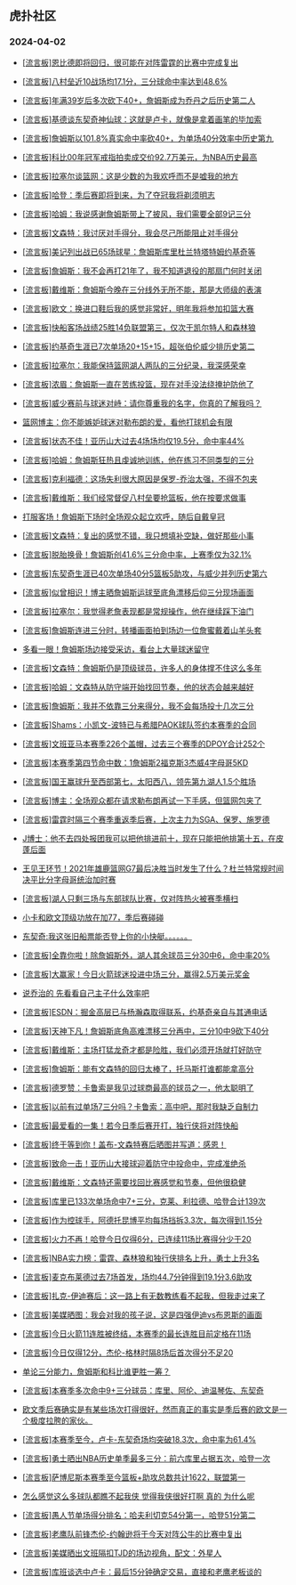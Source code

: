 ## 虎扑社区 
### 2024-04-02

+ [[流言板]恩比德即将回归，很可能在对阵雷霆的比赛中完成复出](https://bbs.hupu.com/625552023.html)

+ [[流言板]八村垒近10战场均17.1分，三分球命中率达到48.6%](https://bbs.hupu.com/625552200.html)

+ [[流言板]年满39岁后多次砍下40+，詹姆斯成为乔丹之后历史第二人](https://bbs.hupu.com/625551742.html)

+ [[流言板]基德谈东契奇神仙球：这就是卢卡，就像是拿着画笔的毕加索](https://bbs.hupu.com/625549995.html)

+ [[流言板]詹姆斯以101.8%真实命中率砍40+，为单场40分效率中历史第九](https://bbs.hupu.com/625549479.html)

+ [[流言板]科比00年冠军戒指拍卖成交价92.7万美元，为NBA历史最高](https://bbs.hupu.com/625548205.html)

+ [[流言板]拉塞尔谈篮网：这是少数的为我欢呼而不是嘘我的地方](https://bbs.hupu.com/625551683.html)

+ [[流言板]哈登：季后赛即将到来，为了夺冠我将剃须明志](https://bbs.hupu.com/625546622.html)

+ [[流言板]哈姆：我说感谢詹姆斯带上了披风，我们需要全部9记三分](https://bbs.hupu.com/625551032.html)

+ [[流言板]文森特：我讨厌对手得分，我会尽己所能阻止对手得分](https://bbs.hupu.com/625550877.html)

+ [[流言板]美记列出战已65场球星：詹姆斯库里杜兰特塔特姆约基奇等](https://bbs.hupu.com/625547080.html)

+ [[流言板]詹姆斯：我不会再打21年了，我不知道退役的那扇门何时关闭](https://bbs.hupu.com/625547343.html)

+ [[流言板]戴维斯：詹姆斯今晚在三分线外无所不能，那是大师级的表演](https://bbs.hupu.com/625550049.html)

+ [[流言板]欧文：换进口鞋后我的感觉非常好，明年我将参加扣篮大赛](https://bbs.hupu.com/625546444.html)

+ [[流言板]快船客场战绩25胜14负联盟第三，仅次于凯尔特人和森林狼](https://bbs.hupu.com/625548615.html)

+ [[流言板]约基奇生涯已7次单场20+15+15，超张伯伦威少排历史第二](https://bbs.hupu.com/625551627.html)

+ [[流言板]拉塞尔：我能保持篮网湖人两队的三分纪录，我深感荣幸](https://bbs.hupu.com/625551916.html)

+ [[流言板]浓眉：詹姆斯一直在苦练投篮，现在对手没法绕掩护防他了](https://bbs.hupu.com/625548975.html)

+ [[流言板]威少赛前与球迷对峙：请你尊重我的名字，你真的了解我吗？](https://bbs.hupu.com/625549897.html)

+ [篮网博主：你不能嫉妒球迷对勒布朗的爱，看他打球机会有限](https://bbs.hupu.com/625547894.html)

+ [[流言板]状态不佳！亚历山大过去4场场均仅19.5分，命中率44%](https://bbs.hupu.com/625552871.html)

+ [[流言板]哈姆：詹姆斯狂热且虔诚地训练，他在练习不同类型的三分](https://bbs.hupu.com/625552305.html)

+ [[流言板]克利福德：这场失利很大原因是保罗-乔治太强，不得不包夹](https://bbs.hupu.com/625551182.html)

+ [[流言板]戴维斯：我们经常督促八村垒要抢篮板，他在按要求做事](https://bbs.hupu.com/625550414.html)

+ [打服客场！詹姆斯下场时全场观众起立欢呼，随后自戴皇冠](https://bbs.hupu.com/625546179.html)

+ [[流言板]文森特：复出的感觉不错，我只想填补空缺，做好那些小事](https://bbs.hupu.com/625550609.html)

+ [[流言板]脱胎换骨！詹姆斯创41.6%三分命中率，上赛季仅为32.1%](https://bbs.hupu.com/625545923.html)

+ [[流言板]东契奇生涯已40次单场40分5篮板5助攻，与威少并列历史第六](https://bbs.hupu.com/625549247.html)

+ [[流言板]似曾相识！博主晒詹姆斯运球至底角漂移后仰三分现场画面](https://bbs.hupu.com/625552781.html)

+ [[流言板]拉塞尔：我觉得老詹表现都是常规操作，他在继续踩下油门](https://bbs.hupu.com/625552063.html)

+ [[流言板]詹姆斯连进三分时，转播画面拍到场边一位詹蜜戴着山羊头套](https://bbs.hupu.com/625547725.html)

+ [多看一眼！詹姆斯场边接受采访，看台上大量球迷留守](https://bbs.hupu.com/625552911.html)

+ [[流言板]文森特：詹姆斯仍是顶级球员，许多人的身体撑不住这么多年](https://bbs.hupu.com/625550813.html)

+ [[流言板]哈姆：文森特从防守端开始找回节奏，他的状态会越来越好](https://bbs.hupu.com/625551312.html)

+ [[流言板]詹姆斯：我并不依靠三分来得分，我不会每场投十几次三分](https://bbs.hupu.com/625547157.html)

+ [[流言板]Shams：小凯文-波特已与希腊PAOK球队签约本赛季的合同](https://bbs.hupu.com/625545550.html)

+ [[流言板]文班亚马本赛季226个盖帽，过去三个赛季的DPOY合计252个](https://bbs.hupu.com/625549062.html)

+ [[流言板]本赛季第四节命中数：1詹姆斯2福克斯3杰威4字母哥5KD](https://bbs.hupu.com/625545325.html)

+ [[流言板]国王赢球升至西部第七，太阳西八，领先第九湖人1.5个胜场](https://bbs.hupu.com/625544985.html)

+ [[流言板]博主：全场观众都在请求勒布朗再试一下手感，但篮网包夹了](https://bbs.hupu.com/625544788.html)

+ [[流言板]雷霆时隔三个赛季重返季后赛，上次主力为SGA、保罗、施罗德](https://bbs.hupu.com/625548775.html)

+ [J博士：他不去四处报团我可以把他排进前十，现在只能把他排第十五，在皮蓬后面](https://bbs.hupu.com/625544854.html)

+ [王见王环节！2021年雄鹿篮网G7最后决胜当时发生了什么？杜兰特常规时间决平比分字母哥统治加时赛](https://bbs.hupu.com/625549634.html)

+ [[流言板]湖人只剩三场与东部球队比赛，仅对阵热火被赛季横扫](https://bbs.hupu.com/625547262.html)

+ [小卡和欧文顶级功放在加77，季后赛碰碰](https://bbs.hupu.com/625544714.html)

+ [东契奇:我这张旧船票能否登上你的小快艇。。。。。。](https://bbs.hupu.com/625548451.html)

+ [[流言板]全靠你啦！除詹姆斯外，湖人其余球员三分30中6，命中率20%](https://bbs.hupu.com/625544565.html)

+ [[流言板]大赢家！今日火箭球迷投进中场三分，赢得2.5万美元奖金](https://bbs.hupu.com/625550278.html)

+ [说乔治的 先看看自己主子什么效率吧](https://bbs.hupu.com/625551169.html)

+ [[流言板]ESDN：掘金高层已与杨瀚森取得联系，约基奇亲自与其通电话](https://bbs.hupu.com/625539103.html)

+ [[流言板]天神下凡！詹姆斯底角高难漂移三分再中，三分10中9砍下40分](https://bbs.hupu.com/625539863.html)

+ [[流言板]戴维斯：主场打猛龙奇才都是险胜，我们必须开场就打好防守](https://bbs.hupu.com/625550213.html)

+ [[流言板]詹姆斯：能有文森特的回归太棒了，托马斯打谁都能拿高分](https://bbs.hupu.com/625548028.html)

+ [[流言板]德罗赞：卡鲁索是我见过球商最高的球员之一，他太聪明了](https://bbs.hupu.com/625551247.html)

+ [[流言板]以前有过单场7三分吗？卡鲁索：高中吧，那时我缺乏自制力](https://bbs.hupu.com/625551488.html)

+ [[流言板]最爱看的一集！若今日季后赛开打，独行侠将对阵快船](https://bbs.hupu.com/625542930.html)

+ [[流言板]终于等到你！盖布-文森特赛后晒图并写道：感恩！](https://bbs.hupu.com/625543406.html)

+ [[流言板]致命一击！亚历山大接球迎着防守中投命中，完成准绝杀](https://bbs.hupu.com/625542353.html)

+ [[流言板]戴维斯：文森特还需要找回比赛感觉和节奏，但他很稳健](https://bbs.hupu.com/625549490.html)

+ [[流言板]库里已133次单场命中7+三分，克莱、利拉德、哈登合计139次](https://bbs.hupu.com/625549119.html)

+ [[流言板]作为控球手，阿德托昆博平均每场挡拆3.3次，每次得到1.15分](https://bbs.hupu.com/625553036.html)

+ [[流言板]火力不再！哈登今日仅得6分，已连续11场比赛得分少于20](https://bbs.hupu.com/625553266.html)

+ [[流言板]NBA实力榜：雷霆、森林狼和独行侠排名上升，勇士上升3名](https://bbs.hupu.com/625553466.html)

+ [[流言板]麦克布莱德过去7场首发，场均44.7分钟得到19.1分3.6助攻](https://bbs.hupu.com/625553279.html)

+ [[流言板]扎克-伊迪赛后：这一路上有无数教练看不起我，但我走过来了](https://bbs.hupu.com/625553194.html)

+ [[流言板]美媒晒图：我会对我的孩子说，这是四强伊迪vs布恩斯的画面](https://bbs.hupu.com/625553136.html)

+ [[流言板]今日火箭11连胜被终结，本赛季的最长连胜目前定格在11场](https://bbs.hupu.com/625553223.html)

+ [[流言板]今日仅得12分，杰伦-格林时隔8场后首次得分不足20](https://bbs.hupu.com/625553239.html)

+ [单论三分能力，詹姆斯和科比谁更胜一筹？](https://bbs.hupu.com/625552986.html)

+ [[流言板]本赛季多次命中9+三分球员：库里、阿伦、迪温琴佐、东契奇](https://bbs.hupu.com/625553440.html)

+ [欧文季后赛确实是有某些场次打得很好，然而真正的事实是季后赛的欧文是一个极度拉胯的家伙。](https://bbs.hupu.com/625552030.html)

+ [[流言板]本赛季至今，卢卡-东契奇场均突破18.3次，命中率为61.4%](https://bbs.hupu.com/625553722.html)

+ [[流言板]勇士晒出NBA历史单季最多三分：前六库里占据五次，哈登一次](https://bbs.hupu.com/625553645.html)

+ [[流言板]萨博尼斯本赛季至今篮板+助攻总数共计1622，联盟第一](https://bbs.hupu.com/625553780.html)

+ [怎么感觉这么多球队都瞧不起我侠 觉得我侠很好打啊 真的 为什么呢](https://bbs.hupu.com/625553126.html)

+ [[流言板]愚人节单场得分排名：哈夫利切克54分第一，哈登51分第二](https://bbs.hupu.com/625553550.html)

+ [[流言板]老鹰队前锋杰伦-约翰逊将于今天对阵公牛的比赛中复出](https://bbs.hupu.com/625553389.html)

+ [[流言板]美媒晒出文班隔扣TJD的场边视角，配文：外星人](https://bbs.hupu.com/625553379.html)

+ [[流言板]库班谈选中卢卡：最后15分钟确定交易，直接和老鹰老板谈的](https://bbs.hupu.com/625553984.html)


